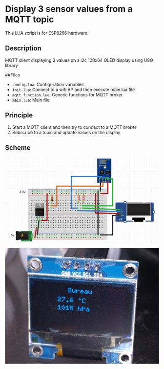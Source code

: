 # Display 3 sensor values from a MQTT topic

This LUA script is for ESP8266 hardware.

## Description

MQTT client displaying 3 values on a i2c 128x64 OLED display using U8G library

##Files

* ``config.lua``: Configuration variables
* ``init.lua``: Connect to a wifi AP and then execute main.lua file
* ``mqtt_function.lua``: Generic functions for MQTT broker
* ``main.lua``: Main file
 
## Principle

1. Start a MQTT client and then try to connect to a MQTT broker
2. Subscribe to a topic and update values on the display

## Scheme

![scheme](https://github.com/Wifsimster/i2c-display-mqtt/blob/master/scheme.png)

![scheme](https://github.com/Wifsimster/i2c-display-mqtt/blob/master/IMG_20160408_205334.jpg)
